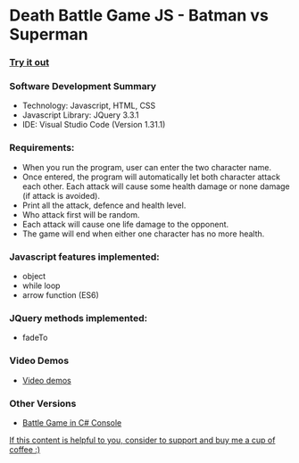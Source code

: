 # Death Battle Game JS - Batman vs Superman

### [Try it out](https://ngaisteve1.github.io/DeathBattleGameJS/)

### Software Development Summary
- Technology: Javascript, HTML, CSS
- Javascript Library: JQuery 3.3.1
- IDE: Visual Studio Code (Version 1.31.1)

### Requirements:
- When you run the program, user can enter the two character name.
- Once entered, the program will automatically let both character attack each other. Each attack will cause some health damage or none damage (if attack is avoided).
- Print all the attack, defence and health level.
- Who attack first will be random. 
- Each attack will cause one life damage to the opponent.
- The game will end when either one character has no more health.

### Javascript features implemented:
- object
- while loop
- arrow function (ES6)

### JQuery methods implemented:
- fadeTo

### Video Demos
- [Video demos](https://youtu.be/0sJuqwOhWGw)

### Other Versions
- [Battle Game in C# Console](https://github.com/ngaisteve1/DeathBattleGame_With_OOP)

[If this content is helpful to you, consider to support and buy me a cup of coffee :) ](https://ko-fi.com/V7V2PN67)

